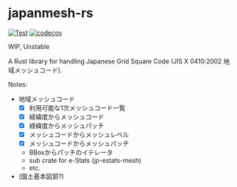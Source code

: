 # japanmesh-rs

[![Test](https://github.com/MIERUNE/japanmesh-rs/actions/workflows/Test.yml/badge.svg)](https://github.com/MIERUNE/japanmesh-rs/actions/workflows/Test.yml)
[![codecov](https://codecov.io/gh/MIERUNE/japanmesh-rs/graph/badge.svg?token=DFLHwQZr56)](https://codecov.io/gh/MIERUNE/japanmesh-rs)

WIP, Unstable

A Rust library for handling Japanese Grid Square Code (JIS X 0410:2002 地域メッシュコード).

Notes:

- 地域メッシュコード
    - [x] 利用可能な1次メッシュコード一覧
    - [x] 経緯度からメッシュコード
    - [x] 経緯度からメッシュパッチ
    - [x] メッシュコードからメッシュレベル
    - [x] メッシュコードからメッシュパッチ
    - BBoxからパッチのイテレータ
    - sub crate for e-Stats (jp-estats-mesh)
    - etc.
- (国土基本図郭?)
